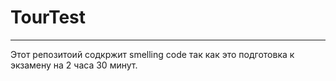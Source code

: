 # TourTest

---
Этот репозитоий содкржит smelling code так как это подготовка к экзамену на 2 часа 30 минут.
